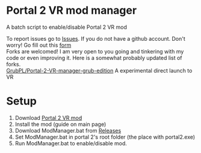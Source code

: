# Portal 2 VR mod manager
A batch script to enable/disable Portal 2 VR mod

To report issues go to [Issues](https://github.com/Juliasmatius/Portal-2-VR-manager/issues). If you do not have a github account. Don't worry! Go fill out this [form](https://forms.gle/MX7MRurYKZTLDuSV9) \
Forks are welcomed! I am very open to you going and tinkering with my code or even improving it. Here is a somewhat probably updated list of forks. \
[GrubPL/Portal-2-VR-manager-grub-edition](https://github.com/GrubPL/Portal-2-VR-manager-grub-edition) A experimental direct launch to VR

# Setup
1. Download [Portal 2 VR mod](https://github.com/Gistix/portal2vr)
2. Install the mod (guide on main page)
3. Download ModManager.bat from [Releases](https://github.com/Juliasmatius/Portal-2-VR-manager/releases/tag/release)
4. Set ModManager.bat in portal 2's root folder (the place with portal2.exe)
5. Run ModManager.bat to enable/disable mod.
